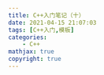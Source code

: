 ```yaml
---
title: C++入门笔记（十）
date: 2021-04-15 21:07:03
tags: [C++入门,模板]
categories: 
	- C++
mathjax: true
copyright: true
---
```


<!--more-->